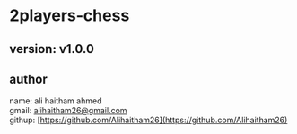 # 2players-chess
## version: v1.0.0
## author
name: ali haitham ahmed   
gmail: alihaitham26@gmail.com   
githup: [https://github.com/Alihaitham26](https://github.com/Alihaitham26)